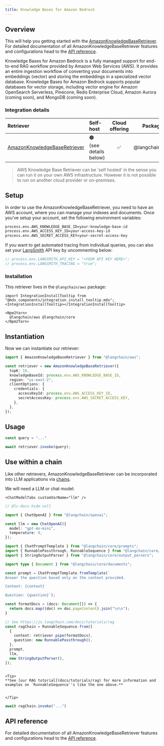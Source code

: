 ```yaml
---
title: Knowledge Bases for Amazon Bedrock
---
```


## Overview

This will help you getting started with the [AmazonKnowledgeBaseRetriever](/oss/concepts/retrievers). For detailed documentation of all AmazonKnowledgeBaseRetriever features and configurations head to the [API reference](https://api.js.langchain.com/classes/langchain_aws.AmazonKnowledgeBaseRetriever.html).

Knowledge Bases for Amazon Bedrock is a fully managed support for end-to-end RAG workflow provided by Amazon Web Services (AWS).
It provides an entire ingestion workflow of converting your documents into embeddings (vector) and storing the embeddings in a specialized vector database.
Knowledge Bases for Amazon Bedrock supports popular databases for vector storage, including vector engine for Amazon OpenSearch Serverless, Pinecone, Redis Enterprise Cloud, Amazon Aurora (coming soon), and MongoDB (coming soon).

### Integration details

| Retriever | Self-host | Cloud offering | Package | [Py support](https://python.langchain.com/docs/integrations/retrievers/bedrock/) |
| :--- | :--- | :---: | :---: | :---: |
[AmazonKnowledgeBaseRetriever](https://api.js.langchain.com/classes/langchain_aws.AmazonKnowledgeBaseRetriever.html) | 🟠 (see details below) | ✅ | @langchain/aws | ✅ |

> AWS Knowledge Base Retriever can be 'self hosted' in the sense you can run it on your own AWS infrastructure. However it is not possible to run on another cloud provider or on-premises.

## Setup

In order to use the AmazonKnowledgeBaseRetriever, you need to have an AWS account, where you can manage your indexes and documents. Once you've setup your account, set the following environment variables:

```bash
process.env.AWS_KNOWLEDGE_BASE_ID=your-knowledge-base-id
process.env.AWS_ACCESS_KEY_ID=your-access-key-id
process.env.AWS_SECRET_ACCESS_KEY=your-secret-access-key
```

If you want to get automated tracing from individual queries, you can also set your [LangSmith](https://docs.smith.langchain.com/) API key by uncommenting below:


```typescript
// process.env.LANGSMITH_API_KEY = "<YOUR API KEY HERE>";
// process.env.LANGSMITH_TRACING = "true";
```

### Installation

This retriever lives in the `@langchain/aws` package:

```{=mdx}
import IntegrationInstallTooltip from "@mdx_components/integration_install_tooltip.mdx";
<IntegrationInstallTooltip></IntegrationInstallTooltip>

<Npm2Yarn>
  @langchain/aws @langchain/core
</Npm2Yarn>
```
## Instantiation

Now we can instantiate our retriever:


```typescript
import { AmazonKnowledgeBaseRetriever } from "@langchain/aws";

const retriever = new AmazonKnowledgeBaseRetriever({
  topK: 10,
  knowledgeBaseId: process.env.AWS_KNOWLEDGE_BASE_ID,
  region: "us-east-2",
  clientOptions: {
    credentials: {
      accessKeyId: process.env.AWS_ACCESS_KEY_ID,
      secretAccessKey: process.env.AWS_SECRET_ACCESS_KEY,
    },
  },
});
```
## Usage


```typescript
const query = "..."

await retriever.invoke(query);
```
## Use within a chain

Like other retrievers, AmazonKnowledgeBaseRetriever can be incorporated into LLM applications via [chains](/oss/how-to/sequence/).

We will need a LLM or chat model:

```{=mdx}
<ChatModelTabs customVarName="llm" />
```
```typescript
// @lc-docs-hide-cell

import { ChatOpenAI } from "@langchain/openai";

const llm = new ChatOpenAI({
  model: "gpt-4o-mini",
  temperature: 0,
});
```


```typescript
import { ChatPromptTemplate } from "@langchain/core/prompts";
import { RunnablePassthrough, RunnableSequence } from "@langchain/core/runnables";
import { StringOutputParser } from "@langchain/core/output_parsers";

import type { Document } from "@langchain/core/documents";

const prompt = ChatPromptTemplate.fromTemplate(`
Answer the question based only on the context provided.

Context: {context}

Question: {question}`);

const formatDocs = (docs: Document[]) => {
  return docs.map((doc) => doc.pageContent).join("\n\n");
}

// See https://js.langchain.com/docs/tutorials/rag
const ragChain = RunnableSequence.from([
  {
    context: retriever.pipe(formatDocs),
    question: new RunnablePassthrough(),
  },
  prompt,
  llm,
  new StringOutputParser(),
]);
```

```{=mdx}

<Tip>
**See [our RAG tutorial](docs/tutorials/rag) for more information and examples on `RunnableSequence`'s like the one above.**


</Tip>

```
```typescript
await ragChain.invoke("...")
```

## API reference

For detailed documentation of all AmazonKnowledgeBaseRetriever features and configurations head to the [API reference](https://api.js.langchain.com/classes/langchain_aws.AmazonKnowledgeBaseRetriever.html).
